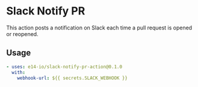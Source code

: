 # Slack Notify PR

This action posts a notification on Slack each time a pull request is opened or reopened.

## Usage

```yml
- uses: e14-io/slack-notify-pr-action@0.1.0
  with:
    webhook-url: ${{ secrets.SLACK_WEBHOOK }}
```
